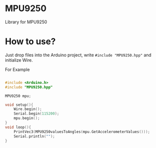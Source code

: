 # MPU9250
Library for MPU9250

# How to use?
Just drop files into the Arduino project, write `#include "MPU9250.hpp"` and initialize Wire.

For Example

```C++

#include <Arduino.h>
#include "MPU9250.hpp"

MPU9250 mpu;

void setup(){
    Wire.begin();
    Serial.begin(115200);
    mpu.begin();
}
void loop(){
    PrintVec3(MPU9250valuesToAngles(mpu.GetAccelerometerValues()));
    Serial.println("");
}
```
